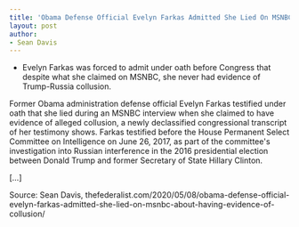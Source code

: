 ```yaml
---
title: 'Obama Defense Official Evelyn Farkas Admitted She Lied On MSNBC About Having Evidence Of Collusion'
layout: post
author:
- Sean Davis
---
```


- Evelyn Farkas was forced to admit under oath before Congress that despite what she claimed on MSNBC, she never had evidence of Trump-Russia collusion.

Former Obama administration defense official Evelyn Farkas testified under oath that she lied during an MSNBC interview when she claimed to have evidence of alleged collusion, a newly declassified congressional transcript of her testimony shows. Farkas testified before the House Permanent Select Committee on Intelligence on June 26, 2017, as part of the committee's investigation into Russian interference in the 2016 presidential election between Donald Trump and former Secretary of State Hillary Clinton.

[…]

Source: Sean Davis, thefederalist.com/2020/05/08/obama-defense-official-evelyn-farkas-admitted-she-lied-on-msnbc-about-having-evidence-of-collusion/
